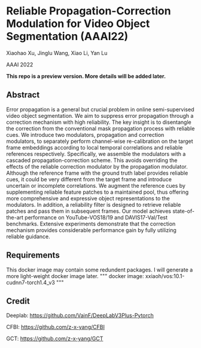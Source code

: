 # Reliable Propagation-Correction Modulation for Video Object Segmentation (AAAI22)
Xiaohao Xu, Jinglu Wang, Xiao Li, Yan Lu

AAAI 2022

**This repo is a preview version. More details will be added later.**

## Abstract
Error propagation is a general but crucial problem in online semi-supervised video object segmentation. We aim to suppress error propagation through a correction mechanism with high reliability. The key insight is to disentangle the correction from the conventional mask propagation process with reliable cues. We introduce two modulators, propagation and correction modulators, to separately perform channel-wise re-calibration on the target frame embeddings according to local temporal correlations and reliable references respectively. Specifically, we assemble the modulators with a cascaded propagation-correction scheme. This avoids overriding the effects of the reliable correction modulator by the propagation modulator. Although the reference frame with the ground truth label provides reliable cues, it could be very different from the target frame and introduce uncertain or incomplete correlations. We augment the reference cues by supplementing reliable feature patches to a maintained pool, thus offering more comprehensive and expressive object representations to the modulators. In addition, a reliability filter is designed to retrieve reliable patches and pass them in subsequent frames. Our model achieves state-of-the-art performance on YouTube-VOS18/19 and DAVIS17-Val/Test benchmarks. Extensive experiments demonstrate that the correction mechanism provides considerable performance gain by fully utilizing reliable guidance.

## Requirements
This docker image may contain some redundent packages. I will generate a more light-weight docker image later.
"""
docker image: xxiaoh/vos:10.1-cudnn7-torch1.4_v3
"""

## Credit
Deeplab: <https://github.com/VainF/DeepLabV3Plus-Pytorch>

CFBI: <https://github.com/z-x-yang/CFBI>

GCT: <https://github.com/z-x-yang/GCT>
